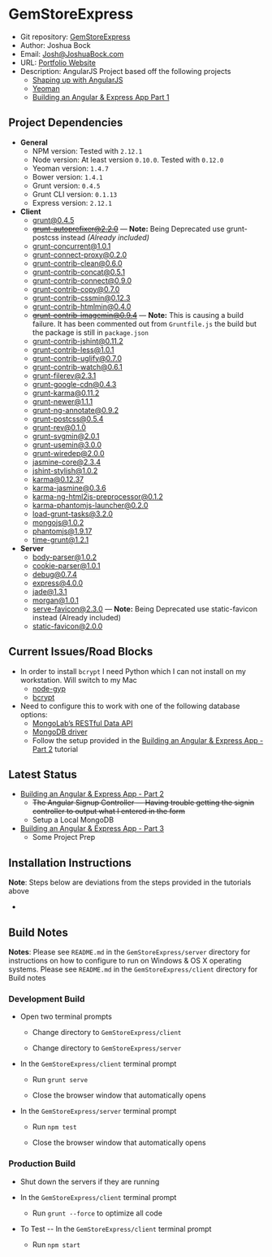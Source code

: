 # GemStoreExpress
* Git repository: [GemStoreExpress](https://github.com/herrjosua/GemStoreExpress.git)
* Author: Joshua Bock
* Email: Josh@JoshuaBock.com
* URL: [Portfolio Website](joshuabock.com)
* Description:  AngularJS Project based off the following projects
	* [Shaping up with AngularJS](https://www.codeschool.com/courses/shaping-up-with-angular-js/ "Shaping up with AngularJS")
	* [Yeoman](http://yeoman.io/codelab.html/ "Yeoman Tutorial")
	* [Building an Angular & Express App Part 1](http://start.jcolemorrison.com/building-an-angular-and-express-app-part-1/ "Building an Eangular & Express App - Part 1")

## Project Dependencies

 - **General**
	 - NPM version: Tested with `2.12.1` 
	 - Node version:  At least version `0.10.0`. Tested with `0.12.0`
	 - Yeoman version: `1.4.7`
	 - Bower version: `1.4.1`
	 - Grunt version: `0.4.5`
	 - Grunt CLI version: `0.1.13`
	 - Express version: `2.12.1`
 - **Client**
	 - grunt@0.4.5
	 - ~~grunt-autoprefixer@2.2.0~~ &mdash; **Note:**  Being Deprecated use grunt-postcss instead *(Already included)*
	 - grunt-concurrent@1.0.1
	 - grunt-connect-proxy@0.2.0
	 - grunt-contrib-clean@0.6.0
	 - grunt-contrib-concat@0.5.1
	 - grunt-contrib-connect@0.9.0
	 - grunt-contrib-copy@0.7.0
	 - grunt-contrib-cssmin@0.12.3
	 - grunt-contrib-htmlmin@0.4.0
	 - ~~grunt-contrib-imagemin@0.9.4~~ &mdash; **Note:** This is causing a build failure. It has been commented out from `Gruntfile.js` the build but the package is still in `package.json`
	 - grunt-contrib-jshint@0.11.2
	 - grunt-contrib-less@1.0.1
	 - grunt-contrib-uglify@0.7.0
	 - grunt-contrib-watch@0.6.1
	 - grunt-filerev@2.3.1
	 - grunt-google-cdn@0.4.3
	 - grunt-karma@0.11.2
	 - grunt-newer@1.1.1
	 - grunt-ng-annotate@0.9.2
	 - grunt-postcss@0.5.4
	 - grunt-rev@0.1.0
	 - grunt-svgmin@2.0.1
	 - grunt-usemin@3.0.0
	 - grunt-wiredep@2.0.0
	 - jasmine-core@2.3.4
	 - jshint-stylish@1.0.2
	 - karma@0.12.37
	 - karma-jasmine@0.3.6
	 - karma-ng-html2js-preprocessor@0.1.2
	 - karma-phantomjs-launcher@0.2.0
	 - load-grunt-tasks@3.2.0
	 - mongojs@1.0.2
	 - phantomjs@1.9.17
	 - time-grunt@1.2.1
 - **Server**
	 - body-parser@1.0.2
	 - cookie-parser@1.0.1
	 - debug@0.7.4 
	 - express@4.0.0 
	 - jade@1.3.1 
	 - morgan@1.0.1 
	 - serve-favicon@2.3.0 &mdash; **Note:** Being Deprecated use static-favicon instead (Already included)
	 - static-favicon@2.0.0

## Current Issues/Road Blocks

* In order to install `bcrypt` I need Python which I can not install on my workstation. Will switch to my Mac
	* [node-gyp](https://github.com/TooTallNate/node-gyp/#installation) 
	* [bcrypt](https://github.com/ncb000gt/node.bcrypt.js)
* Need to configure this to work with one of the following database options:
	* [MongoLab’s RESTful Data API](http://docs.mongolab.com/data-api/)
	* [MongoDB driver](http://docs.mongolab.com/connecting/)
	* Follow the setup provided in the [Building an Angular & Express App - Part 2](http://start.jcolemorrison.com/building-an-angular-and-express-app-part-2/ "Building an Eangular & Express App - Part 2") tutorial

## Latest Status

* [Building an Angular & Express App - Part 2](http://start.jcolemorrison.com/building-an-angular-and-express-app-part-2/ "Building an Eangular & Express App - Part 2")
	* ~~The Angular Signup Controller &mdash; Having trouble getting the signin controller to output what I entered in the form~~
	* Setup a Local MongoDB
* [Building an Angular & Express App - Part 3](http://start.jcolemorrison.com/building-an-angular-and-express-app-part-2/ "Building an Eangular & Express App - Part 3")
	* Some Project Prep

## Installation Instructions

**Note**:  Steps below are deviations from the steps provided in the tutorials above

* 

## Build Notes

**Notes**: Please see `README.md` in the `GemStoreExpress/server` directory for instructions on how to configure to run on Windows & OS X operating systems. Please see `README.md`  in the `GemStoreExpress/client` directory for Build notes

### Development Build

* Open two terminal prompts

	* Change directory to `GemStoreExpress/client`

	* Change directory to `GemStoreExpress/server`

* In the  `GemStoreExpress/client` terminal prompt

	* Run `grunt serve`

	* Close the browser window that automatically opens

* In the  `GemStoreExpress/server` terminal prompt

	* Run `npm test`

	* Close the browser window that automatically opens


### Production Build

* Shut down the servers if they are running

* In the  `GemStoreExpress/client` terminal prompt

	* Run `grunt --force` to optimize all code

* To Test -- In the  `GemStoreExpress/client` terminal prompt

	* Run `npm start`
